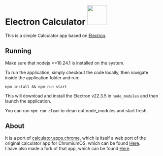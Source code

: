 # Electron Calculator <img src="https://raw.githubusercontent.com/Alex313031/electron-calculator-app/master/logo.png" width="64">

This is a simple Calculator app based on [Electron](https://www.electronjs.org/).

## Running

Make sure that nodejs >=10.24.1 is installed on the system.

To run the application, simply checkout the code locally, then navigate inside the application folder and run:

<code>npm install && npm run start</code>

This will download and install the Electron v22.3.5 in `node_modules` and then launch the application.

You can run
<code>npm run clean</code>
to clean out node_modules and start fresh.

## About

It is a port of [calculator.apps.chrome](https://calculator.apps.chrome), which is itself a web port of the original calculator app for ChromiumOS, which can be found [Here](https://chrome.google.com/webstore/detail/calculator/joodangkbfjnajiiifokapkpmhfnpleo). \
I have also made a fork of that app, which can be found [Here](https://github.com/Alex313031/CrOS-Calc).
